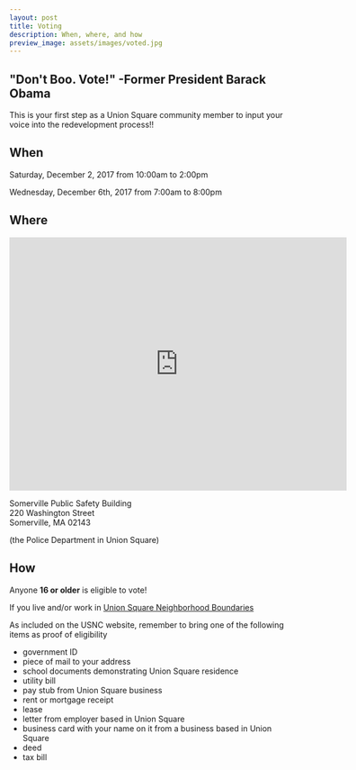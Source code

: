 ```yaml
---
layout: post
title: Voting
description: When, where, and how
preview_image: assets/images/voted.jpg
---
```


## "Don't Boo. Vote!" -Former President Barack Obama

This is your first step as a Union Square community member to input your voice into the redevelopment process!!

## When

Saturday, December 2, 2017 from 10:00am to 2:00pm

Wednesday, December 6th, 2017 from 7:00am to 8:00pm

## Where

<iframe src="https://www.google.com/maps/embed?pb=!1m18!1m12!1m3!1d2947.2903053998075!2d-71.09458048394958!3d42.378961779185616!2m3!1f0!2f0!3f0!3m2!1i1024!2i768!4f13.1!3m3!1m2!1s0x89e370ca309869b5%3A0x4cceadd03083f540!2s220+Washington+St%2C+Somerville%2C+MA+02143!5e0!3m2!1sen!2sus!4v1511841534905" width="600" height="450" frameborder="0" style="border:0" allowfullscreen></iframe>

Somerville Public Safety Building<br />
220 Washington Street<br />
Somerville, MA 02143

(the Police Department in Union Square)

## How

Anyone **16 or older** is eligible to vote!

If you live and/or work in [Union Square Neighborhood Boundaries](http://unionsquareneighborhoodcouncil.org/)

As included on the USNC website, remember to bring one of the following items as proof of eligibility

  - government ID
  - piece of mail to your address
  - school documents demonstrating Union Square residence
  - utility bill
  - pay stub from Union Square business
  - rent or mortgage receipt
  - lease
  - letter from employer based in Union Square
  - business card with your name on it from a business based in Union Square
  - deed
  - tax bill


